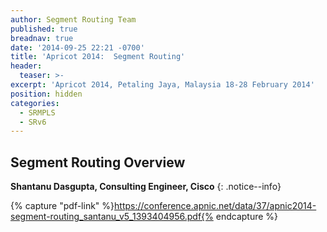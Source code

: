 ```yaml
---
author: Segment Routing Team
published: true
breadnav: true
date: '2014-09-25 22:21 -0700'
title: 'Apricot 2014:  Segment Routing'
header:
  teaser: >-
excerpt: 'Apricot 2014, Petaling Jaya, Malaysia 18-28 February 2014'
position: hidden
categories:
  - SRMPLS
  - SRv6
---
```


## Segment Routing Overview  

**Shantanu Dasgupta, Consulting Engineer, Cisco**
{: .notice--info}

{% capture "pdf-link" %}https://conference.apnic.net/data/37/apnic2014-segment-routing_santanu_v5_1393404956.pdf{% endcapture %}

<script src="{{ '/assets/js/pdfobject.min.js' | relative_url }}"></script>
<div class="fitvidsignore" id="pdf"></div>
<script>PDFObject.embed(" {{ pdf-link }} ", "#pdf", {height: "21.5em", width: "31.3em"});</script>
